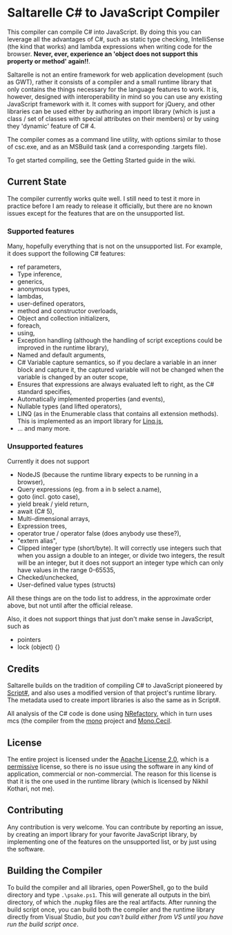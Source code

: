 # Saltarelle C# to JavaScript Compiler #

This compiler can compile C# into JavaScript. By doing this you can leverage all the advantages of C#, such as static type checking, IntelliSense (the kind that works) and lambda expressions when writing code for the browser. **Never, ever, experience an 'object does not support this property or method' again!!**.

Saltarelle is not an entire framework for web application development (such as GWT), rather it consists of a compiler and a small runtime library that only contains the things necessary for the language features to work. It is, however, designed with interoperability in mind so you can use any existing JavaScript framework with it. It comes with support for jQuery, and other libraries can be used either by authoring an import library (which is just a class / set of classes with special attributes on their members) or by using they 'dynamic' feature of C# 4.

The compiler comes as a command line utility, with options similar to those of csc.exe, and as an MSBuild task (and a corresponding .targets file). 

To get started compiling, see the Getting Started guide in the wiki.

## Current State ##

The compiler currently works quite well. I still need to test it more in practice before I am ready to release it officially, but there are no known issues except for the features that are on the unsupported list.

### Supported features ###

Many, hopefully everything that is not on the unsupported list. For example, it does support the following C# features:

* ref parameters,
* Type inference,
* generics,
* anonymous types,
* lambdas,
* user-defined operators,
* method and constructor overloads,
* Object and collection initializers,
* foreach,
* using,
* Exception handling (although the handling of script exceptions could be improved in the runtime library),
* Named and default arguments,
* C# Variable capture semantics, so if you declare a variable in an inner block and capture it, the captured variable will not be changed when the variable is changed by an outer scope,
* Ensures that expressions are always evaluated left to right, as the C# standard specifies,
* Automatically implemented properties (and events),
* Nullable types (and lifted operators),
* LINQ (as in the Enumerable class that contains all extension methods). This is implemented as an import library for [Linq.js](http://linqjs.codeplex.com/),
* ... and many more.

### Unsupported features ###

Currently it does not support

* NodeJS (because the runtime library expects to be running in a browser),
* Query expressions (eg. from a in b select a.name),
* goto (incl. goto case),
* yield break / yield return,
* await (C# 5),
* Multi-dimensional arrays,
* Expression trees,
* operator true / operator false (does anybody use these?),
* "extern alias",
* Clipped integer type (short/byte). It will correctly use integers such that when you assign a double to an integer, or divide two integers, the result will be an integer, but it does not support an integer type which can only have values in the range 0-65535,
* Checked/unchecked,
* User-defined value types (structs)

All these things are on the todo list to address, in the approximate order above, but not until after the official release.

Also, it does not support things that just don't make sense in JavaScript, such as

* pointers
* lock (object) {}

## Credits ##

Saltarelle builds on the tradition of compiling C# to JavaScript pioneered by [Script#](https://github.com/nikhilk/scriptsharp), and also uses a modified version of that project's runtime library. The metadata used to create import libraries is also the same as in Script#.

All analysis of the C# code is done using [NRefactory](https://github.com/icsharpcode/NRefactory), which in turn uses mcs (the compiler from the [mono](http://www.mono-project.com) project and [Mono.Cecil](https://github.com/jbevain/cecil).

## License ##

The entire project is licensed under the [Apache License 2.0](http://www.apache.org/licenses/LICENSE-2.0.html), which is a [permissive](http://www.apache.org/foundation/license-faq.html#WhatDoesItMEAN) license, so there is no issue using the software in any kind of application, commercial or non-commercial. The reason for this license is that it is the one used in the runtime library (which is licensed by Nikhil Kothari, not me).

## Contributing ##

Any contribution is very welcome. You can contribute by reporting an issue, by creating an import library for your favorite JavaScript library, by implementing one of the features on the unsupported list, or by just using the software.

## Building the Compiler ##

To build the compiler and all libraries, open PowerShell, go to the build directory and type `.\psake.ps1`. This will generate all outputs in the bin\ directory, of which the .nupkg files are the real artifacts. After running the build script once, you can build both the compiler and the runtime library directly from Visual Studio, *but you can't build either from VS until you have run the build script once*.
